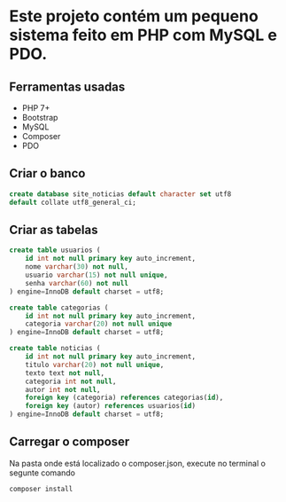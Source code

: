 # Este projeto contém um pequeno sistema feito em PHP com MySQL e PDO.
## Ferramentas usadas
* PHP 7+
* Bootstrap
* MySQL
* Composer
* PDO
## Criar o banco
```sql
create database site_noticias default character set utf8
default collate utf8_general_ci;
```
## Criar as tabelas
```sql
create table usuarios (
	id int not null primary key auto_increment,
	nome varchar(30) not null,
	usuario varchar(15) not null unique,
	senha varchar(60) not null
) engine=InnoDB default charset = utf8;

create table categorias (
	id int not null primary key auto_increment,
	categoria varchar(20) not null unique
) engine=InnoDB default charset = utf8;

create table noticias (
	id int not null primary key auto_increment,
	titulo varchar(20) not null unique,
	texto text not null,
	categoria int not null,
	autor int not null,
	foreign key (categoria) references categorias(id),
	foreign key (autor) references usuarios(id)
) engine=InnoDB default charset = utf8;
```
## Carregar o composer
Na pasta onde está localizado o composer.json, execute no terminal o segunte comando
```shell
composer install 
```
